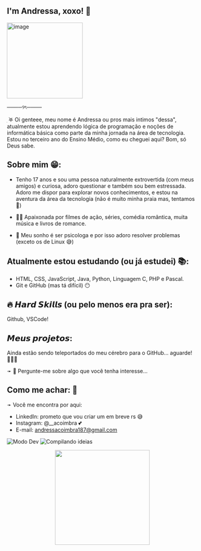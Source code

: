 ## I'm Andressa, xoxo! 💋
<img width="200" height="200" alt="image" src="https://github.com/user-attachments/assets/749658e1-55ac-4f8c-a34b-16092dadfd07" />

────୨ৎ────



ִ ࣪𖤐 Oi genteee, meu nome é Andressa ou pros mais intimos "dessa", atualmente estou aprendendo lógica de programação e noções de informática básica como parte da minha jornada na área de tecnologia. Estou no terceiro ano do Ensino Médio, como eu cheguei aqui? Bom, só Deus sabe. 

## Sobre mim 😁: 
- Tenho 17 anos e sou uma pessoa naturalmente extrovertida (com meus amigos) e curiosa, adoro questionar e também sou bem estressada. Adoro me dispor para explorar novos conhecimentos, e estou na aventura da área da tecnologia (não é muito minha praia mas, tentamos 🥲)

- 🫶🏻 Apaixonada por filmes de ação, séries, comédia romântica, muita música e livros de romance. 

- 🧩 Meu sonho é ser psicologa e por isso adoro resolver problemas (exceto os de Linux 😅)

## Atualmente estou estudando (ou já estudei) 📚:
- HTML, CSS, JavaScript, Java, Python, Linguagem C, PHP e Pascal. 
- Git e GitHub (mas tá difícil) 😶

## 🔥 𝙃𝙖𝙧𝙙 𝙎𝙠𝙞𝙡𝙡𝙨 (ou pelo menos era pra ser): 
Github, VSCode! 

## 𝙈𝙚𝙪𝙨 𝙥𝙧𝙤𝙟𝙚𝙩𝙤𝙨:
Ainda estão sendo teleportados do meu cérebro para o GitHub... aguarde! 🧏🏻‍♀️

➛ 💬 Pergunte-me sobre algo que você tenha interesse...

## Como me achar: 🫣
➛ Você me encontra por aqui:
- LinkedIn: prometo que vou criar um em breve rs 😅
- Instagram: @__acoimbra 💕
- E-mail: andressacoimbra187@gmail.com

![Modo Dev](https://img.shields.io/badge/Modo%20Dev-Ativado%20✅-success)
![Compilando ideias](https://img.shields.io/badge/Compilando-ideias%20aleatórias-6f42c1)


<center><img src="https://media.giphy.com/media/vFKqnCdLPNOKc/giphy.gif" width="250" height="250" /></center>
